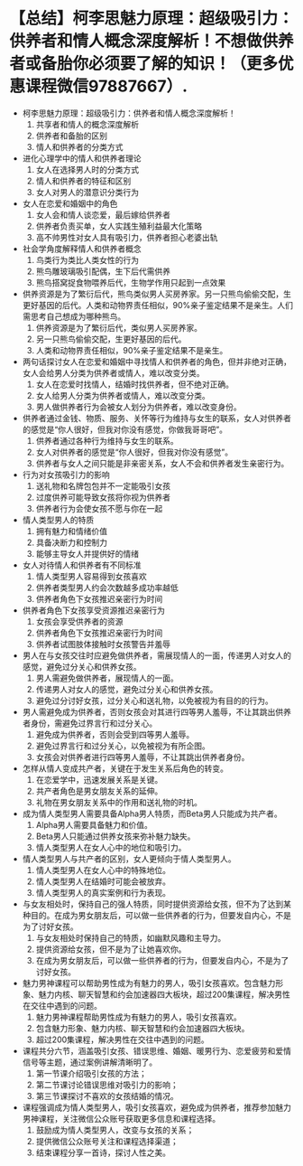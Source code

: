 # 【总结】柯李思魅力原理：超级吸引力：供养者和情人概念深度解析！不想做供养者或备胎你必须要了解的知识！（更多优惠课程微信97887667）.

-   柯李思魅力原理：超级吸引力：供养者和情人概念深度解析！
    1.  共享者和情人的概念深度解析
    2.  供养者和备胎的区别
    3.  情人和供养者的分类方式
-   进化心理学中的情人和供养者理论
    1.  女人在选择男人时的分类方式
    2.  情人和供养者的特征和区别
    3.  女人对男人的潜意识分类行为
-   女人在恋爱和婚姻中的角色
    1.  女人会和情人谈恋爱，最后嫁给供养者
    2.  供养者负责买单，女人实践生殖利益最大化策略
    3.  高不帅男性对女人具有吸引力，供养者担心老婆出轨
-   社会学角度解释情人和供养者概念
    1.  鸟类行为类比人类女性的行为
    2.  熊鸟雕玻璃吸引配偶，生下后代需供养
    3.  熊鸟搭窝捉食物喂养后代，生物学作用只起到一点效果
-   供养资源是为了繁衍后代，熊鸟类似男人买房养家。另一只熊鸟偷偷交配，生更好基因的后代。人类和动物界责任相似，90%亲子鉴定结果不是亲生。人们需思考自己想成为哪种熊鸟。 
    1.  供养资源是为了繁衍后代，类似男人买房养家。
    2.  另一只熊鸟偷偷交配，生更好基因的后代。
    3.  人类和动物界责任相似，90%亲子鉴定结果不是亲生。
-   两句话探讨女人在恋爱和婚姻中寻找情人和供养者的角色，但并非绝对正确，女人会给男人分类为供养者或情人，难以改变分类。
    1.  女人在恋爱时找情人，结婚时找供养者，但不绝对正确。
    2.  女人给男人分类为供养者或情人，难以改变分类。
    3.  男人做供养者行为会被女人划分为供养者，难以改变身份。
-   供养者通过金钱、物质、服务、关怀等行为维持与女生的联系，女人对供养者的感觉是“你人很好，但我对你没有感觉，你做我哥哥吧”。
    1.  供养者通过各种行为维持与女生的联系。
    2.  女人对供养者的感觉是“你人很好，但我对你没有感觉”。
    3.  供养者与女人之间只能是非亲密关系，女人不会和供养者发生亲密行为。
-   行为对女孩吸引力的影响
    1.  送礼物和名牌包包并不一定能吸引女孩
    2.  过度供养可能导致女孩将你视为供养者
    3.  供养者行为会使女孩不愿与你在一起
-   情人类型男人的特质
    1.  拥有魅力和情绪价值
    2.  具备决断力和控制力
    3.  能够主导女人并提供好的情绪
-   女人对待情人和供养者有不同标准
    1.  情人类型男人容易得到女孩喜欢
    2.  供养者类型男人约会次数越多成功率越低
    3.  供养者角色下女孩推迟亲密行为时间
-   供养者角色下女孩享受资源推迟亲密行为
    1.  女孩会享受供养者的资源
    2.  供养者角色下女孩推迟亲密行为时间
    3.  供养者试图肢体接触时女孩警告并羞辱
-   男人在与女孩交往时应避免做供养者，需展现情人的一面，传递男人对女人的感觉，避免过分关心和供养女孩。
    1.  男人需避免做供养者，展现情人的一面。
    2.  传递男人对女人的感觉，避免过分关心和供养女孩。
    3.  避免过分讨好女孩，过分关心和送礼物，以免被视为有目的的行为。
-   男人需避免成为供养者，否则女孩会对其进行四等男人羞辱，不让其跳出供养者身份，需避免过界言行和过分关心。
    1.  避免成为供养者，否则会受到四等男人羞辱。
    2.  避免过界言行和过分关心，以免被视为有所企图。
    3.  女孩会对供养者进行四等男人羞辱，不让其跳出供养者身份。
-   怎样从情人变成共产者，关键在于发生关系后角色的转变。
    1.  在恋爱学中，迅速发展关系是关键。
    2.  共产者角色是男女朋友关系的延伸。
    3.  礼物在男女朋友关系中的作用和送礼物的时机。
-   成为情人类型男人需要具备Alpha男人特质，而Beta男人只能成为共产者。
    1.  Alpha男人需要具备魅力和价值。
    2.  Beta男人只能通过供养女孩来弥补魅力缺失。
    3.  情人类型男人在女人心中的地位和吸引力。
-   情人类型男人与共产者的区别，女人更倾向于情人类型男人。
    1.  情人类型男人在女人心中的特殊地位。
    2.  情人类型男人在结婚时可能会被放弃。
    3.  情人类型男人的真实案例和行为表现。
-   与女友相处时，保持自己的强人特质，同时提供资源给女孩，但不为了达到某种目的。在成为男女朋友后，可以做一些供养者的行为，但要发自内心，不是为了讨好女孩。
    1.  与女友相处时保持自己的特质，如幽默风趣和主导力。
    2.  提供资源给女孩，但不是为了让她喜欢你。
    3.  在成为男女朋友后，可以做一些供养者的行为，但要发自内心，不是为了讨好女孩。
-   魅力男神课程可以帮助男性成为有魅力的男人，吸引女孩喜欢。包含魅力形象、魅力内核、聊天智慧和约会加速器四大板块，超过200集课程，解决男性在交往中遇到的问题。
    1.  魅力男神课程帮助男性成为有魅力的男人，吸引女孩喜欢。
    2.  包含魅力形象、魅力内核、聊天智慧和约会加速器四大板块。
    3.  超过200集课程，解决男性在交往中遇到的问题。
-   课程共分六节，涵盖吸引女孩、错误思维、婚姻、暖男行为、恋爱疲劳和爱情信号等主题，通过案例讲解清晰明了。
    1.  第一节课介绍吸引女孩的方法；
    2.  第二节课讨论错误思维对吸引力的影响；
    3.  第三节课探讨不喜欢的女孩结婚的情况。
-   课程强调成为情人类型男人，吸引女孩喜欢，避免成为供养者，推荐参加魅力男神课程，关注微信公众账号获取更多信息和课程选择。
    1.  鼓励成为情人类型男人，改变与女孩的关系；
    2.  提供微信公众账号关注和课程选择渠道；
    3.  结束课程分享一首诗，探讨人性之美。
